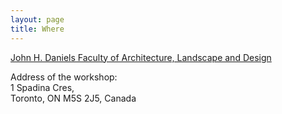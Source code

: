```yaml
---
layout: page
title: Where
---
```


[John H. Daniels Faculty of Architecture, Landscape and Design](https://www.daniels.utoronto.ca/about/one-spadina)

Address of the workshop:  
1 Spadina Cres,  
Toronto, ON M5S 2J5, Canada

